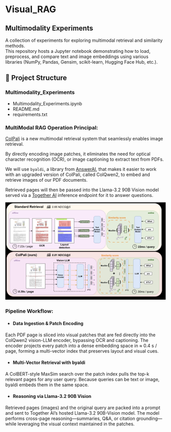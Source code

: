 # Visual_RAG
## Multimodality Experiments

A collection of experiments for exploring multimodal retrieval and similarity methods.  
This repository hosts a Jupyter notebook demonstrating how to load, preprocess, and compare text and image embeddings using various libraries (NumPy, Pandas, Gensim, scikit-learn, Hugging Face Hub, etc.).

## 📂 Project Structure

### **Multimodality_Experiments**
-  Multimodality_Experiments.ipynb
-  README.md
-  requirements.txt


### **MultiModal RAG Operation Principal:**

[ColPali](https://arxiv.org/abs/2407.01449) is a new multimodal retrieval system that seamlessly enables image retrieval.

By directly encoding image patches, it eliminates the need for optical character recognition (OCR), or image captioning to extract text from PDFs.

We will use `byaldi`, a library from [AnswerAI](https://www.answer.ai/), that makes it easier to work with an upgraded version of ColPali, called ColQwen2, to embed and retrieve images of our PDF documents.

Retrieved pages will then be passed into the Llama-3.2 90B Vision model served via a [Together AI](https://www.together.ai/) inference endpoint for it to answer questions.

![ColPali vs Standard Retrieval Pipeline](images/Colpali_vs_Standard.png)

### **Pipeline Workflow:**
- #### Data Ingestion & Patch Encoding
Each PDF page is sliced into visual patches that are fed directly into the ColQwen2 vision-LLM encoder, bypassing OCR and captioning. The encoder projects every patch into a dense embedding space in ≈ 0.4 s / page, forming a multi-vector index that preserves layout and visual cues.
- #### Multi-Vector Retrieval with byaldi
A ColBERT-style MaxSim search over the patch index pulls the top-k relevant pages for any user query. Because queries can be text or image, byaldi embeds them in the same space.
- #### Reasoning via Llama-3.2 90B Vision
Retrieved pages (images) and the original query are packed into a prompt and sent to Together AI’s hosted Llama-3.2 90B-Vision model. The model performs cross-page reasoning—summaries, Q&A, or citation grounding—while leveraging the visual context maintained in the patches.


